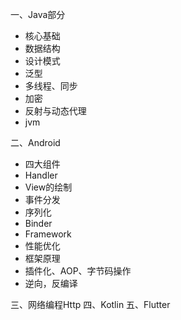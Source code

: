 一、Java部分       
* 核心基础  [](answer/java/java基础QA.md)
* 数据结构 [](answer/java/数据结构QA.md)
* 设计模式
* 泛型   [](answer/java/泛型QA.md)
* 多线程、同步   [](answer/java/多线程编程QA.md)
* 加密   [](answer/java/加密QA.md)
* 反射与动态代理   [](answer/java/反射与动态代理QA.md)
* jvm  [](answer/java/虚拟机(jvm)QA.md)

二、Android  [](answer/android.md)
* 四大组件   [](answer/android/基础知识QA.md)
* Handler  [](answer/android/HandlerQA.md)
* View的绘制   [](answer/android/View绘制流程QA.md)
* 事件分发   [](answer/android/事件分发QA.md)
* 序列化
* Binder  [](answer/android/BinderQA.md)
* Framework [](answer/android/frameworkQA.md)
* 性能优化  [](../android/性能优化/性能优化合集.md)
* 框架原理  [](answer/android/框架原理QA.md)
* 插件化、AOP、字节码操作
* 逆向，反编译

三、网络编程Http  [](answer/http/网络通信QA.md)
四、Kotlin   [](answer/kotlin/KotlinQA.md)
五、Flutter
